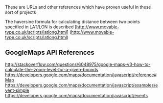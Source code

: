 These are URLs and other references which have proven useful in these sort of projects

The haversine formula for calculating distance between two points specified in LAT/LON is described
[http://www.movable-type.co.uk/scripts/latlong.html] (http://www.movable-type.co.uk/scripts/latlong.html)

## GoogleMaps API References

http://stackoverflow.com/questions/6048975/google-maps-v3-how-to-calculate-the-zoom-level-for-a-given-bounds
https://developers.google.com/maps/documentation/javascript/reference#Map
https://developers.google.com/maps/documentation/javascript/examples/event-simple
https://developers.google.com/maps/documentation/javascript/events
